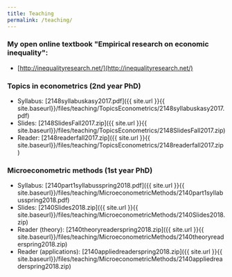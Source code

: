 ```yaml
---
title: Teaching
permalink: /teaching/
---
```


### My open online textbook "Empirical research on economic inequality":
* [http://inequalityresearch.net/](http://inequalityresearch.net/) 



### Topics in econometrics (2nd year PhD)

* Syllabus: [2148syllabuskasy2017.pdf]({{ site.url }}{{ site.baseurl}}/files/teaching/TopicsEconometrics/2148syllabuskasy2017.pdf) 
* Slides: [2148SlidesFall2017.zip]({{ site.url }}{{ site.baseurl}}/files/teaching/TopicsEconometrics/2148SlidesFall2017.zip) 
* Reader: [2148readerfall2017.zip]({{ site.url }}{{ site.baseurl}}/files/teaching/TopicsEconometrics/2148readerfall2017.zip) 


### Microeconometric methods (1st year PhD)
* Syllabus: [2140part1syllabusspring2018.pdf]({{ site.url }}{{ site.baseurl}}/files/teaching/MicroeconometricMethods/2140part1syllabusspring2018.pdf) 
* Slides: [2140Slides2018.zip]({{ site.url }}{{ site.baseurl}}/files/teaching/MicroeconometricMethods/2140Slides2018.zip) 
* Reader (theory): [2140theoryreaderspring2018.zip]({{ site.url }}{{ site.baseurl}}/files/teaching/MicroeconometricMethods/2140theoryreaderspring2018.zip) 
* Reader (applications): [2140appliedreaderspring2018.zip]({{ site.url }}{{ site.baseurl}}/files/teaching/MicroeconometricMethods/2140appliedreaderspring2018.zip) 